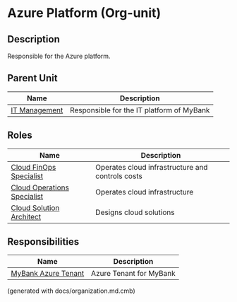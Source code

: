 # Azure Platform (Org-unit)
## Description
Responsible for the Azure platform.


## Parent Unit
| Name | Description |
|---|---|
| [IT Management](../../mybank/it-management/it-management-org.md) | Responsible for the IT platform of MyBank |

## Roles
| Name | Description |
|---|---|
| [Cloud FinOps Specialist](../../mybank/it-management/cloud-finops-specialist.md) | Operates cloud infrastructure and controls costs |
| [Cloud Operations Specialist](../../mybank/it-management/cloud-operations-specialist.md) | Operates cloud infrastructure |
| [Cloud Solution Architect](../../mybank/it-management/cloud-solution-architect.md) | Designs cloud solutions |

## Responsibilities
| Name | Description |
|---|---|
| [MyBank Azure Tenant](../../mybank/it-management/azure/mybank-tenant.md) | Azure Tenant for MyBank |


(generated with docs/organization.md.cmb)
